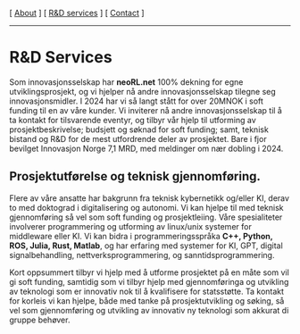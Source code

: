 [ [About](index.md) ]     [ [R&D services](RnD_services.md) ]     [ [Contact](./RnD_manager.md) ]

-------------------------------------------------------------------

# R&D Services
Som innovasjonsselskap har __neoRL.net__ 100% dekning for egne utviklingsprosjekt,
	og vi hjelper nå andre innovasjonsselskap tilegne seg innovasjonsmidler.
I 2024 har vi så langt stått for over 20MNOK i soft funding til en av våre kunder.
Vi inviterer nå andre innovasjonsselskap til å ta kontakt for tilsvarende eventyr, 
	og tilbyr vår hjelp til utforming av prosjektbeskrivelse; budsjett og søknad for soft funding; 
	samt, teknisk bistand og R&D for de mest utfordrende deler av prosjektet.
Bare i fjor bevilget Innovasjon Norge 7,1 MRD, med meldinger om nær dobling i 2024.
	
## Prosjektutførelse og teknisk gjennomføring. 
Flere av våre ansatte har bakgrunn fra teknisk kybernetikk og/eller KI, derav to med doktograd i digitalisering og
autonomi. Vi kan hjelpe til med teknisk gjennomføring så vel som soft funding og prosjektleiing. 
Våre spesialiteter involverer programmering og utforming av linux/unix systemer for middleware eller KI.
Vi kan bidra i programmeringsspråka **C++, Python, ROS, Julia, Rust, Matlab**, og har erfaring med systemer for KI, GPT,
digital signalbehandling, nettverksprogrammering, og sanntidsprogrammering.

Kort oppsummert tilbyr vi hjelp med å utforme prosjektet på en måte som vil gi soft funding, samtidig som vi 
tilbyr hjelp med gjennomføringa og utvikling av teknologi som er innovativ nok til å kvalifisere for statsstøtte.
Ta kontakt for korleis vi kan hjelpe, både med tanke på prosjektutvikling og søking, så vel som gjennomføring og
utvikling av innovativ ny teknologi som akkurat di gruppe behøver.
